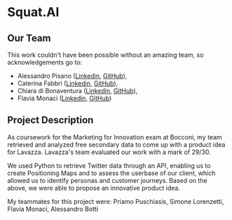 # Squat.AI

## Our Team
This work couldn't have been possible without an amazing team, so acknowledgements go to: 
- Alessandro Pisano ([Linkedin](https://www.linkedin.com/in/alessandro-pisano-276048161/), [GitHub](https://github.com/alessandro-pisano)), 
- Caterina Fabbri ([Linkedin](https://www.linkedin.com/in/caterina-fabbri/), [GitHub](https://github.com/CaterinaFabbri)), 
- Chiara di Bonaventura ([Linkedin](https://www.linkedin.com/in/chiara-di-bonaventura/), [GitHub]()), 
- Flavia Monaci ([Linkedin](https://www.linkedin.com/in/flavia-monaci-76503319a/), [GitHub]())

## Project Description
As coursework for the Marketing for Innovation exam at Bocconi, my team retrieved and analyzed free secondary data to come up with a product idea for Lavazza.
Lavazza's team evaluated our work with a mark of 29/30.

We used Python to retrieve Twitter data through an API, enabling us to create Positioning Maps and to assess the userbase of our client, which allowed us to identify personas and customer journeys.
Based on the above, we were able to propose an innovative product idea.


My teammates for this project were: Priamo Puschiasis, Simone Lorenzetti, Flavia Monaci, Alessandro Botti
